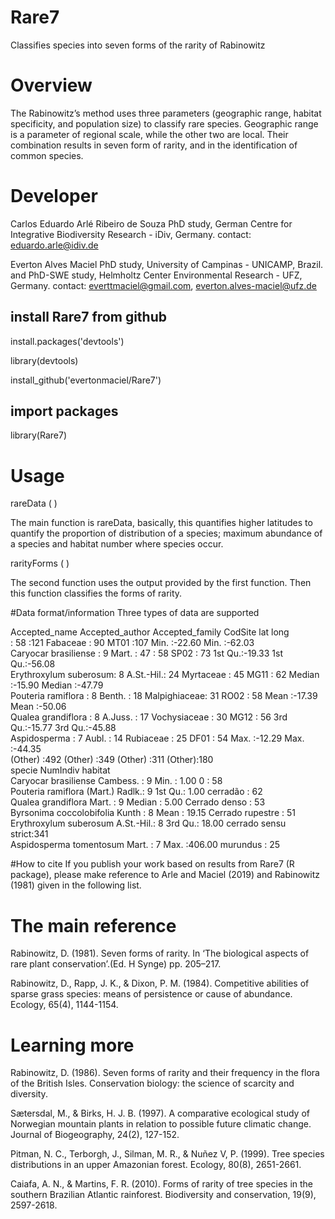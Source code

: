 # Rare7
Classifies species into seven forms of the rarity of Rabinowitz

# Overview
The Rabinowitz’s method uses three parameters (geographic range, habitat specificity, and population size) to classify rare species. Geographic range is a parameter of regional scale, while the other two are local. Their combination results in seven form of rarity, and in the identification of common species.

# Developer
Carlos Eduardo Arlé Ribeiro de Souza
PhD study, German Centre for Integrative Biodiversity Research - iDiv, Germany.
contact: <eduardo.arle@idiv.de>

Everton Alves Maciel
PhD study, University of Campinas - UNICAMP, Brazil. and
PhD-SWE study, Helmholtz Center Environmental Research - UFZ, Germany.
contact: <everttmaciel@gmail.com>, <everton.alves-maciel@ufz.de>

## install Rare7 from github

install.packages('devtools')

library(devtools)

install_github('evertonmaciel/Rare7')

## import packages
library(Rare7)

# Usage

rareData ( )

The main function is rareData, basically, this quantifies higher latitudes to quantify the proportion of distribution of a species; maximum abundance of a species and habitat number where species occur.

rarityForms ( )

The second function uses the output provided by the first function. Then this function classifies the forms of rarity.

#Data format/information
Three types of data are supported

Accepted_name   Accepted_author      Accepted_family    CodSite         lat              long       
                       : 58             :121    Fabaceae     : 90    MT01   :107   Min.   :-22.60   Min.   :-62.03  
 Caryocar brasiliense  :  9   Mart.     : 47                 : 58    SP02   : 73   1st Qu.:-19.33   1st Qu.:-56.08  
 Erythroxylum suberosum:  8   A.St.-Hil.: 24    Myrtaceae    : 45    MG11   : 62   Median :-15.90   Median :-47.79  
 Pouteria ramiflora    :  8   Benth.    : 18    Malpighiaceae: 31    RO02   : 58   Mean   :-17.39   Mean   :-50.06  
 Qualea grandiflora    :  8   A.Juss.   : 17    Vochysiaceae : 30    MG12   : 56   3rd Qu.:-15.77   3rd Qu.:-45.88  
 Aspidosperma          :  7   Aubl.     : 14    Rubiaceae    : 25    DF01   : 54   Max.   :-12.29   Max.   :-44.35  
 (Other)               :492   (Other)   :349    (Other)      :311    (Other):180                                    
                               specie       NumIndiv                      habitat   
 Caryocar brasiliense Cambess.    :  9   Min.   :  1.00   0                   : 58  
 Pouteria ramiflora (Mart.) Radlk.:  9   1st Qu.:  1.00   cerradão            : 62  
 Qualea grandiflora Mart.         :  9   Median :  5.00   Cerrado denso       : 53  
 Byrsonima coccolobifolia Kunth   :  8   Mean   : 19.15   Cerrado rupestre    : 51  
 Erythroxylum suberosum A.St.-Hil.:  8   3rd Qu.: 18.00   cerrado sensu strict:341  
 Aspidosperma tomentosum Mart.    :  7   Max.   :406.00   murundus            : 25  

#How to cite
If you publish your work based on results from Rare7 (R package), please make reference to Arle and Maciel (2019) and Rabinowitz (1981) given in the following list.

# The main reference
Rabinowitz, D. (1981). Seven forms of rarity. In ‘The biological aspects of rare plant conservation’.(Ed. H Synge) pp. 205–217.

Rabinowitz, D., Rapp, J. K., & Dixon, P. M. (1984). Competitive abilities of sparse grass species: means of persistence or cause of abundance. Ecology, 65(4), 1144-1154.


# Learning more
Rabinowitz, D. (1986). Seven forms of rarity and their frequency in the flora of the British Isles. Conservation biology: the science of scarcity and diversity.

Sætersdal, M., & Birks, H. J. B. (1997). A comparative ecological study of Norwegian mountain plants in relation to possible future climatic change. Journal of Biogeography, 24(2), 127-152.

Pitman, N. C., Terborgh, J., Silman, M. R., & Nuñez V, P. (1999). Tree species distributions in an upper Amazonian forest. Ecology, 80(8), 2651-2661.

Caiafa, A. N., & Martins, F. R. (2010). Forms of rarity of tree species in the southern Brazilian Atlantic rainforest. Biodiversity and conservation, 19(9), 2597-2618.



